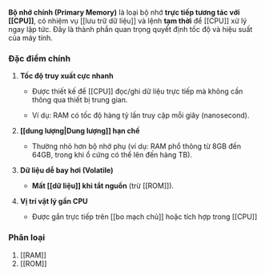 **Bộ nhớ chính (Primary Memory)** là loại bộ nhớ **trực tiếp tương tác với [[CPU]]**, có nhiệm vụ [[lưu trữ dữ liệu]] và lệnh **tạm thời** để [[CPU]] xử lý ngay lập tức. Đây là thành phần quan trọng quyết định tốc độ và hiệu suất của máy tính.

### Đặc điểm chính

1. **Tốc độ truy xuất cực nhanh**
    
    - Được thiết kế để [[CPU]] đọc/ghi dữ liệu trực tiếp mà không cần thông qua thiết bị trung gian.
        
    - Ví dụ: RAM có tốc độ hàng tỷ lần truy cập mỗi giây (nanosecond).
        
2. **[[dung lượng|Dung lượng]] hạn chế**
    
    - Thường nhỏ hơn bộ nhớ phụ (ví dụ: RAM phổ thông từ 8GB đến 64GB, trong khi ổ cứng có thể lên đến hàng TB).
        
3. **Dữ liệu dễ bay hơi (Volatile)**
    
    - **Mất [[dữ liệu]] khi tắt nguồn** (trừ [[ROM]]).
        
4. **Vị trí vật lý gần CPU**
    
    - Được gắn trực tiếp trên [[bo mạch chủ]] hoặc tích hợp trong [[CPU]]

### Phân loại
1. [[RAM]]
2. [[ROM]]